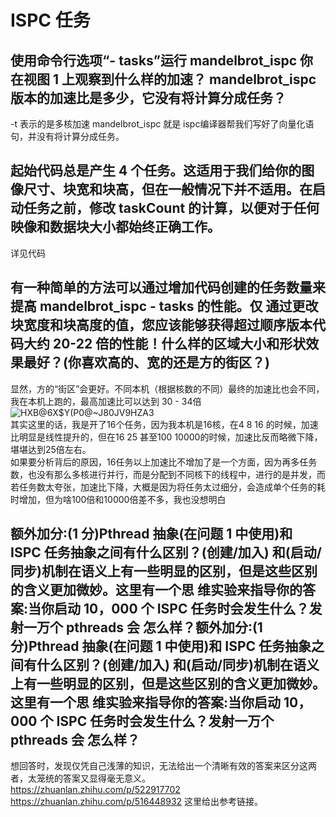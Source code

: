 # ISPC 任务
## 使用命令行选项“- tasks”运行 mandelbrot_ispc 你在视图 1 上观察到什么样的加速？ mandelbrot_ispc 版本的加速比是多少，它没有将计算分成任务？ 
-t 表示的是多核加速 mandelbrot_ispc 就是 ispc编译器帮我们写好了向量化语句，并没有将计算分成任务。
## 起始代码总是产生 4 个任务。这适用于我们给你的图像尺寸、块宽和块高，但在一般情况下并不适用。在启动任务之前，修改 taskCount 的计算，以便对于任何映像和数据块大小都始终正确工作。  
详见代码
## 有一种简单的方法可以通过增加代码创建的任务数量来提高 mandelbrot_ispc - tasks 的性能。仅 通过更改块宽度和块高度的值，您应该能够获得超过顺序版本代码大约 20-22 倍的性能！什么样的区域大小和形状效果最好？(你喜欢高的、宽的还是方的街区？)  
显然，方的“街区”会更好。不同本机（根据核数的不同）最终的加速比也会不同，我在本机上跑的，最高加速比可以达到 30 - 34倍  
![HXB@6X$Y(P0@~J80JV9HZA3](https://user-images.githubusercontent.com/97599487/195967454-764de518-b2e8-4fd8-800c-9076c85c8174.png)  
其实这里的话，我是开了16个任务，因为我本机是16核，在4 8 16 的时候，加速比明显是线性提升的，但在16 25 甚至100 10000的时候，加速比反而略微下降，堪堪达到25倍左右。  
如果要分析背后的原因，16任务以上加速比不增加了是一个方面，因为再多任务数，也没有那么多核进行并行，而是分配到不同核下的线程中，进行的是并发，而若任务数太夸张，加速比下降，大概是因为将任务太过细分，会造成单个任务的耗时增加，但为啥100倍和10000倍差不多，我也没想明白
## 额外加分:(1 分)Pthread 抽象(在问题 1 中使用)和 ISPC 任务抽象之间有什么区别？(创建/加入) 和(启动/同步)机制在语义上有一些明显的区别，但是这些区别的含义更加微妙。这里有一个思 维实验来指导你的答案:当你启动 10，000 个 ISPC 任务时会发生什么？发射一万个 pthreads 会 怎么样？额外加分:(1 分)Pthread 抽象(在问题 1 中使用)和 ISPC 任务抽象之间有什么区别？(创建/加入) 和(启动/同步)机制在语义上有一些明显的区别，但是这些区别的含义更加微妙。这里有一个思 维实验来指导你的答案:当你启动 10，000 个 ISPC 任务时会发生什么？发射一万个 pthreads 会 怎么样？
想回答时，发现仅凭自己浅薄的知识，无法给出一个清晰有效的答案来区分这两者，太笼统的答案又显得毫无意义。  
https://zhuanlan.zhihu.com/p/522917702 https://zhuanlan.zhihu.com/p/516448932 这里给出参考链接。
